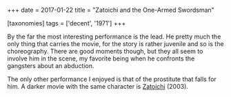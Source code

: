 +++
date = 2017-01-22
title = "Zatoichi and the One-Armed Swordsman"

[taxonomies]
tags = ['decent', '1971']
+++

By the far the most interesting performance is the lead. He pretty much
the only thing that carries the movie, for the story is rather juvenile
and so is the choreography. There are good moments though, but they all
seem to involve him in the scene, my favorite being when he confronts
the gangsters about an abduction.

The only other performance I enjoyed is that of the prostitute that
falls for him. A darker movie with the same character is [Zatoichi]
(2003).

  [Zatoichi]: http://movies.tshepang.net/zatoichi
